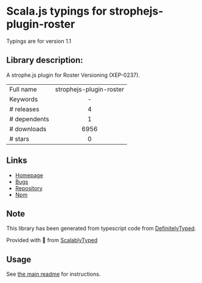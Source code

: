 
# Scala.js typings for strophejs-plugin-roster

Typings are for version 1.1

## Library description:
A strophe.js plugin for Roster Versioning (XEP-0237).

|                    |                 |
| ------------------ | :-------------: |
| Full name          | strophejs-plugin-roster |
| Keywords           | - |
| # releases         | 4 |
| # dependents       | 1 |
| # downloads        | 6956 |
| # stars            | 0 |

## Links
- [Homepage](https://github.com/strophe/strophejs-plugin-roster#readme)
- [Bugs](https://github.com/strophe/strophejs-plugin-roster/issues)
- [Repository](https://github.com/strophe/strophejs-plugin-roster)
- [Npm](https://www.npmjs.com/package/strophejs-plugin-roster)
    


## Note
This library has been generated from typescript code from [DefinitelyTyped](https://definitelytyped.org).

Provided with :purple_heart: from [ScalablyTyped](https://github.com/oyvindberg/ScalablyTyped)

## Usage
See [the main readme](../../readme.md) for instructions.


